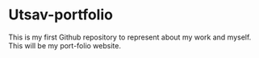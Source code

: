 # Utsav-portfolio
This is my first Github repository to represent about my work and myself.<br>
This will be my port-folio website.
